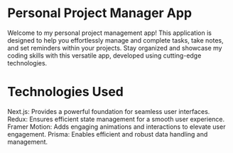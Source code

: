 # Personal Project Manager App
Welcome to my personal project management app! This application is designed to help you effortlessly manage and complete tasks, take notes, and set reminders within your projects. Stay organized and showcase my coding skills with this versatile app, developed using cutting-edge technologies.

# Technologies Used
Next.js: Provides a powerful foundation for seamless user interfaces.
Redux: Ensures efficient state management for a smooth user experience.
Framer Motion: Adds engaging animations and interactions to elevate user engagement.
Prisma: Enables efficient and robust data handling and management.
